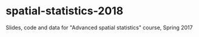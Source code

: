 # spatial-statistics-2018

Slides, code and data for "Advanced spatial statistics" course, Spring 2017
